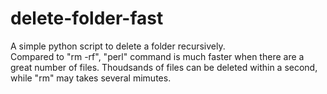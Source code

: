 # delete-folder-fast
A simple python script to delete a folder recursively.  
Compared to "rm -rf", "perl" command is much faster when there are a great number of files. 
Thoudsands of files can be deleted within a second, while "rm" may takes several mimutes.  

